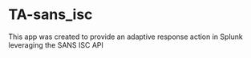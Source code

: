 # TA-sans_isc
This app was created to provide an adaptive response action in Splunk leveraging the SANS ISC API
